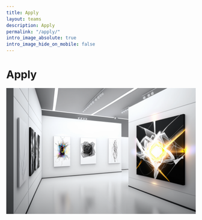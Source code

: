 ```yaml
---
title: Apply
layout: teams
description: Apply
permalink: "/apply/"
intro_image_absolute: true
intro_image_hide_on_mobile: false
---
```


# Apply

![Apply](/images/illustrations/apply.png)

